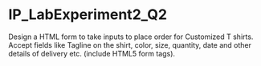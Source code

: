 # IP_LabExperiment2_Q2
Design a HTML form to take inputs to place order for Customized T shirts. Accept fields like Tagline on the shirt, color, size, quantity, date and other details of delivery etc.  (include HTML5 form tags).
